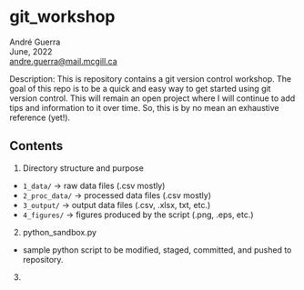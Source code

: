# git_workshop
André Guerra  
June, 2022  
andre.guerra@mail.mcgill.ca  

Description: This is repository contains a git version control workshop. The goal of this repo is to be a quick and easy way to get started using git version control. This will remain an open project where I will continue to add tips and information to it over time. So, this is by no mean an exhaustive reference (yet!).

## Contents
1. Directory structure and purpose
- `1_data/` $\rightarrow$ raw data files (.csv mostly)
- `2_proc_data/` $\rightarrow$ processed data files (.csv mostly)
- `3_output/` $\rightarrow$ output data files (.csv, .xlsx, txt, etc.)
- `4_figures/` $\rightarrow$ figures produced by the script (.png, .eps, etc.)
2. python_sandbox.py
- sample python script to be modified, staged, committed, and pushed to repository.
3. 